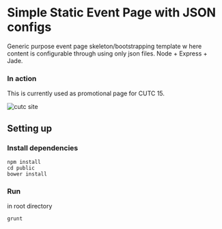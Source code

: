 # Simple Static Event Page with JSON configs
Generic purpose event page skeleton/bootstrapping template w here content is configurable through using only json files. Node + Express + Jade. 

### In action
This is currently used as promotional page for CUTC 15.

![cutc site](https://scontent-sjc.xx.fbcdn.net/hphotos-xpf1/v/t1.0-9/11021096_10205173054560182_3629683785076532460_n.jpg?oh=ef686a65da797ad7f587c2508eb0eee7&oe=55814AD1)

## Setting up

### Install dependencies

```
npm install
cd public
bower install
```

### Run

in root directory
```
grunt
```
